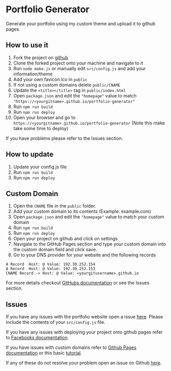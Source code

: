 # Portfolio Generator
Generate your portfolio using my custom theme and upload it to github pages.

## How to use it
1. Fork the project on [github](https://github.com/JacobTheEvans/portfolio-generator)
2. Clone the forked project onto your machine and navigate to it
3. Run `node make.js` or manually edit `src/config.js` and add your information/theme
4. Add your own favicon.ico in `public`
5. If not using a custom domains delete `public/CNAME`
6. Update the `<title></title>` tag in `public/index.html`
7. Open `package.json` and edit the `"homepage"` value to match `"https://<yourgitname>.github.io/portfolio-generator"`
8. Run `npm run build`
9. Run `npm run deploy`
10. Open your browser and go to `https://<yourgitname>.github.io/portfolio-generator` (Note this make take some time to deploy)

If you have problems please refer to the Issues section.

## How to update
1. Update your config.js file
2. Run `npm run build`
3. Run `npm run deploy`

## Custom Domain
1. Open the `CNAME` file in the `public` folder.
2. Add your custom domain to its contents (Example: example.com)
3. Open `package.json` and edit the `"homepage"` value to match your custom domain
4. Run `npm run build`
5. Run `npm run deploy`
6. Open your project on github and click on settings
7. Navigate to the GitHub Pages section and type your custom domain into the custom domain field and click save.
8. Go to your DNS provider for your website and the following records
```
A Record  Host: @ Value: 192.30.252.154
A Record  Host: @ Value: 192.30.252.153
CNAME Record -> Host: @ Value: <yourgitusername>.github.io
```

For more details checkout [GitHubs documentation](https://help.github.com/articles/quick-start-setting-up-a-custom-domain/) or see  the Issues section.

## Issues
If you have any issues with the portfolio website open a issue [here](https://github.com/JacobTheEvans/portfolio-generator/issues). Please include the contents of your `src/config.js` file.

If you have any issues with deploying your project onto github pages refer to [Facebooks documentation](https://github.com/facebook/create-react-app/blob/master/packages/react-scripts/template/README.md#github-pages).

If you have issues with custom domains refer to [Github Pages documentation](https://help.github.com/articles/quick-start-setting-up-a-custom-domain/) or this basic [tutorial](https://hackernoon.com/custom-domain-on-github-pages-tutorial-using-namecheap-7112bf2b8882).

If any of these do not resolve your problem open an issue on Github [here](https://github.com/JacobTheEvans/portfolio-generator/issues).
